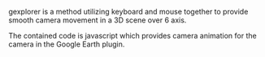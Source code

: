 gexplorer is a method utilizing keyboard and mouse together to provide smooth camera movement in a 3D scene over 6 axis.

The contained code is javascript which provides camera animation for the camera in the Google Earth plugin.